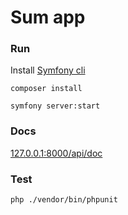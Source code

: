 # Sum app


### Run

Install [Symfony cli](https://symfony.com/download)

`composer install`

`symfony server:start`

### Docs

[127.0.0.1:8000/api/doc](127.0.0.1:8000/api/doc)

### Test 

` php ./vendor/bin/phpunit `